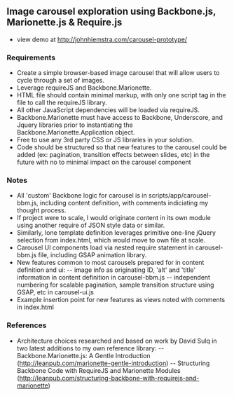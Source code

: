 ## Image carousel exploration using Backbone.js, Marionette.js & Require.js
- view demo at http://johnhiemstra.com/carousel-prototype/

### Requirements
- Create a simple browser-based image carousel that will allow users to cycle through a set of images.
- Leverage requireJS and Backbone.Marionette. 
- HTML file should contain minimal markup, with only one script tag in the file to call the requireJS library. 
- All other JavaScript dependencies will be loaded via requireJS.
- Backbone.Marionette must have access to Backbone, Underscore, and Jquery libraries prior to instantiating the Backbone.Marionette.Application object. 
- Free to use any 3rd party CSS or JS libraries in your solution.
- Code should be structured so that new features to the carousel could be added (ex: pagination, transition effects between slides, etc) in the future with no to minimal impact on the carousel component

### Notes

- All 'custom' Backbone logic for carousel is in scripts/app/carousel-bbm.js, including content definition, with comments indiciating my thought process.
- If project were to scale, I would originate content in its own module using another require of JSON style data or similar.
- Similarly, lone template definition leverages primitive one-line jQuery selection from index.html, which would move to own file at scale.
- Carousel UI components load via nested require statement in carousel-bbm.js file, including GSAP animation library.
- New features common to most carousels prepared for in content definition and ui: 
  -- image info as originating ID, 'alt' and 'title' information in content definition in carousel-bbm.js
  -- independent numbering for scalable pagination, sample transition structure using GSAP, etc in carousel-ui.js
- Example insertion point for new features as views noted with comments in index.html


### References
- Architecture choices researched and based on work by David Sulq in two latest additions to my own reference library: 
  -- Backbone.Marionette.js: A Gentle Introduction (http://leanpub.com/marionette-gentle-introduction)
  -- Structuring Backbone Code with RequireJS and Marionette Modules (http://leanpub.com/structuring-backbone-with-requirejs-and-marionette)
